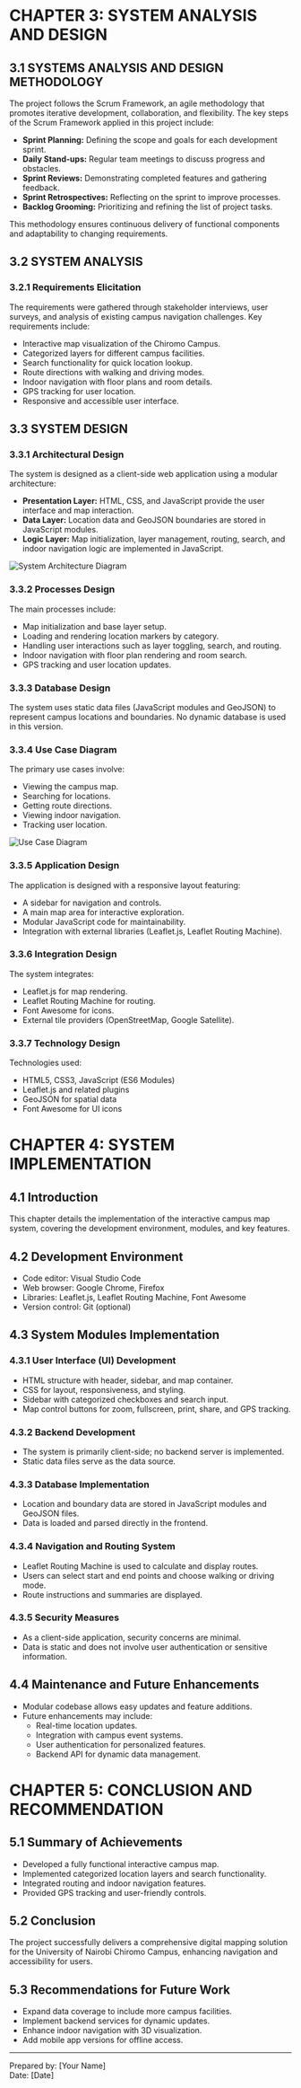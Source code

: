 # CHAPTER 3: SYSTEM ANALYSIS AND DESIGN

## 3.1 SYSTEMS ANALYSIS AND DESIGN METHODOLOGY

The project follows the Scrum Framework, an agile methodology that promotes iterative development, collaboration, and flexibility. The key steps of the Scrum Framework applied in this project include:

- **Sprint Planning:** Defining the scope and goals for each development sprint.
- **Daily Stand-ups:** Regular team meetings to discuss progress and obstacles.
- **Sprint Reviews:** Demonstrating completed features and gathering feedback.
- **Sprint Retrospectives:** Reflecting on the sprint to improve processes.
- **Backlog Grooming:** Prioritizing and refining the list of project tasks.

This methodology ensures continuous delivery of functional components and adaptability to changing requirements.

## 3.2 SYSTEM ANALYSIS

### 3.2.1 Requirements Elicitation

The requirements were gathered through stakeholder interviews, user surveys, and analysis of existing campus navigation challenges. Key requirements include:

- Interactive map visualization of the Chiromo Campus.
- Categorized layers for different campus facilities.
- Search functionality for quick location lookup.
- Route directions with walking and driving modes.
- Indoor navigation with floor plans and room details.
- GPS tracking for user location.
- Responsive and accessible user interface.

## 3.3 SYSTEM DESIGN

### 3.3.1 Architectural Design

The system is designed as a client-side web application using a modular architecture:

- **Presentation Layer:** HTML, CSS, and JavaScript provide the user interface and map interaction.
- **Data Layer:** Location data and GeoJSON boundaries are stored in JavaScript modules.
- **Logic Layer:** Map initialization, layer management, routing, search, and indoor navigation logic are implemented in JavaScript.

![System Architecture Diagram](images/system_architecture_diagram.png)

### 3.3.2 Processes Design

The main processes include:

- Map initialization and base layer setup.
- Loading and rendering location markers by category.
- Handling user interactions such as layer toggling, search, and routing.
- Indoor navigation with floor plan rendering and room search.
- GPS tracking and user location updates.

### 3.3.3 Database Design

The system uses static data files (JavaScript modules and GeoJSON) to represent campus locations and boundaries. No dynamic database is used in this version.

### 3.3.4 Use Case Diagram

The primary use cases involve:

- Viewing the campus map.
- Searching for locations.
- Getting route directions.
- Viewing indoor navigation.
- Tracking user location.

![Use Case Diagram](images/use_case_diagram.png)

### 3.3.5 Application Design

The application is designed with a responsive layout featuring:

- A sidebar for navigation and controls.
- A main map area for interactive exploration.
- Modular JavaScript code for maintainability.
- Integration with external libraries (Leaflet.js, Leaflet Routing Machine).

### 3.3.6 Integration Design

The system integrates:

- Leaflet.js for map rendering.
- Leaflet Routing Machine for routing.
- Font Awesome for icons.
- External tile providers (OpenStreetMap, Google Satellite).

### 3.3.7 Technology Design

Technologies used:

- HTML5, CSS3, JavaScript (ES6 Modules)
- Leaflet.js and related plugins
- GeoJSON for spatial data
- Font Awesome for UI icons

# CHAPTER 4: SYSTEM IMPLEMENTATION

## 4.1 Introduction

This chapter details the implementation of the interactive campus map system, covering the development environment, modules, and key features.

## 4.2 Development Environment

- Code editor: Visual Studio Code
- Web browser: Google Chrome, Firefox
- Libraries: Leaflet.js, Leaflet Routing Machine, Font Awesome
- Version control: Git (optional)

## 4.3 System Modules Implementation

### 4.3.1 User Interface (UI) Development

- HTML structure with header, sidebar, and map container.
- CSS for layout, responsiveness, and styling.
- Sidebar with categorized checkboxes and search input.
- Map control buttons for zoom, fullscreen, print, share, and GPS tracking.

### 4.3.2 Backend Development

- The system is primarily client-side; no backend server is implemented.
- Static data files serve as the data source.

### 4.3.3 Database Implementation

- Location and boundary data are stored in JavaScript modules and GeoJSON files.
- Data is loaded and parsed directly in the frontend.

### 4.3.4 Navigation and Routing System

- Leaflet Routing Machine is used to calculate and display routes.
- Users can select start and end points and choose walking or driving mode.
- Route instructions and summaries are displayed.

### 4.3.5 Security Measures

- As a client-side application, security concerns are minimal.
- Data is static and does not involve user authentication or sensitive information.

## 4.4 Maintenance and Future Enhancements

- Modular codebase allows easy updates and feature additions.
- Future enhancements may include:
  - Real-time location updates.
  - Integration with campus event systems.
  - User authentication for personalized features.
  - Backend API for dynamic data management.

# CHAPTER 5: CONCLUSION AND RECOMMENDATION

## 5.1 Summary of Achievements

- Developed a fully functional interactive campus map.
- Implemented categorized location layers and search functionality.
- Integrated routing and indoor navigation features.
- Provided GPS tracking and user-friendly controls.

## 5.2 Conclusion

The project successfully delivers a comprehensive digital mapping solution for the University of Nairobi Chiromo Campus, enhancing navigation and accessibility for users.

## 5.3 Recommendations for Future Work

- Expand data coverage to include more campus facilities.
- Implement backend services for dynamic updates.
- Enhance indoor navigation with 3D visualization.
- Add mobile app versions for offline access.

---

Prepared by: [Your Name]  
Date: [Date]
